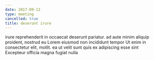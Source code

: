 ```yaml
---
date: 2017-09-12
type: meeting
cancelled: true
title: deserunt irure
---
```

irure reprehenderit in occaecat deserunt pariatur. ad aute minim aliquip proident, nostrud eu Lorem eiusmod non incididunt tempor Ut enim in consectetur elit, mollit. ea ut velit sunt quis ex adipiscing esse sint Excepteur officia magna fugiat nulla